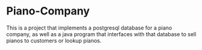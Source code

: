 # Piano-Company
This is a project that implements a postgresql database for a piano company, as well as a java program that interfaces with that database to sell pianos to customers or lookup pianos.
